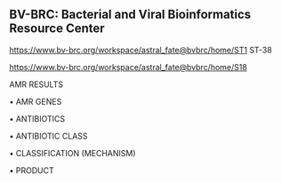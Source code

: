 
## BV-BRC: Bacterial and Viral Bioinformatics Resource Center

https://www.bv-brc.org/workspace/astral_fate@bvbrc/home/ST1
ST-38


https://www.bv-brc.org/workspace/astral_fate@bvbrc/home/S18

AMR RESULTS

• AMR GENES

• ANTIBIOTICS 

• ANTIBIOTIC CLASS

• CLASSIFICATION (MECHANISM)

• PRODUCT
